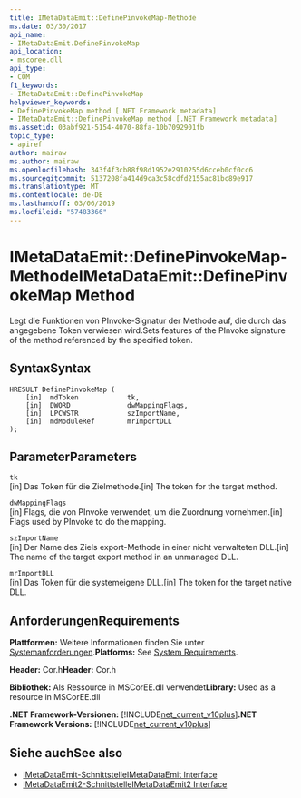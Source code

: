 ```yaml
---
title: IMetaDataEmit::DefinePinvokeMap-Methode
ms.date: 03/30/2017
api_name:
- IMetaDataEmit.DefinePinvokeMap
api_location:
- mscoree.dll
api_type:
- COM
f1_keywords:
- IMetaDataEmit::DefinePinvokeMap
helpviewer_keywords:
- DefinePinvokeMap method [.NET Framework metadata]
- IMetaDataEmit::DefinePinvokeMap method [.NET Framework metadata]
ms.assetid: 03abf921-5154-4070-88fa-10b7092901fb
topic_type:
- apiref
author: mairaw
ms.author: mairaw
ms.openlocfilehash: 343f4f3cb88f98d1952e2910255d6cceb0cf0cc6
ms.sourcegitcommit: 5137208fa414d9ca3c58cdfd2155ac81bc89e917
ms.translationtype: MT
ms.contentlocale: de-DE
ms.lasthandoff: 03/06/2019
ms.locfileid: "57483366"
---
```

# <a name="imetadataemitdefinepinvokemap-method"></a><span data-ttu-id="a9ac7-102">IMetaDataEmit::DefinePinvokeMap-Methode</span><span class="sxs-lookup"><span data-stu-id="a9ac7-102">IMetaDataEmit::DefinePinvokeMap Method</span></span>
<span data-ttu-id="a9ac7-103">Legt die Funktionen von PInvoke-Signatur der Methode auf, die durch das angegebene Token verwiesen wird.</span><span class="sxs-lookup"><span data-stu-id="a9ac7-103">Sets features of the PInvoke signature of the method referenced by the specified token.</span></span>  
  
## <a name="syntax"></a><span data-ttu-id="a9ac7-104">Syntax</span><span class="sxs-lookup"><span data-stu-id="a9ac7-104">Syntax</span></span>  
  
```  
HRESULT DefinePinvokeMap (   
    [in]  mdToken            tk,   
    [in]  DWORD              dwMappingFlags,   
    [in]  LPCWSTR            szImportName,   
    [in]  mdModuleRef        mrImportDLL   
);  
```  
  
## <a name="parameters"></a><span data-ttu-id="a9ac7-105">Parameter</span><span class="sxs-lookup"><span data-stu-id="a9ac7-105">Parameters</span></span>  
 `tk`  
 <span data-ttu-id="a9ac7-106">[in] Das Token für die Zielmethode.</span><span class="sxs-lookup"><span data-stu-id="a9ac7-106">[in] The token for the target method.</span></span>  
  
 `dwMappingFlags`  
 <span data-ttu-id="a9ac7-107">[in] Flags, die von PInvoke verwendet, um die Zuordnung vornehmen.</span><span class="sxs-lookup"><span data-stu-id="a9ac7-107">[in] Flags used by PInvoke to do the mapping.</span></span>  
  
 `szImportName`  
 <span data-ttu-id="a9ac7-108">[in] Der Name des Ziels export-Methode in einer nicht verwalteten DLL.</span><span class="sxs-lookup"><span data-stu-id="a9ac7-108">[in] The name of the target export method in an unmanaged DLL.</span></span>  
  
 `mrImportDLL`  
 <span data-ttu-id="a9ac7-109">[in] Das Token für die systemeigene DLL.</span><span class="sxs-lookup"><span data-stu-id="a9ac7-109">[in] The token for the target native DLL.</span></span>  
  
## <a name="requirements"></a><span data-ttu-id="a9ac7-110">Anforderungen</span><span class="sxs-lookup"><span data-stu-id="a9ac7-110">Requirements</span></span>  
 <span data-ttu-id="a9ac7-111">**Plattformen:** Weitere Informationen finden Sie unter [Systemanforderungen](../../../../docs/framework/get-started/system-requirements.md).</span><span class="sxs-lookup"><span data-stu-id="a9ac7-111">**Platforms:** See [System Requirements](../../../../docs/framework/get-started/system-requirements.md).</span></span>  
  
 <span data-ttu-id="a9ac7-112">**Header:** Cor.h</span><span class="sxs-lookup"><span data-stu-id="a9ac7-112">**Header:** Cor.h</span></span>  
  
 <span data-ttu-id="a9ac7-113">**Bibliothek:** Als Ressource in MSCorEE.dll verwendet</span><span class="sxs-lookup"><span data-stu-id="a9ac7-113">**Library:** Used as a resource in MSCorEE.dll</span></span>  
  
 <span data-ttu-id="a9ac7-114">**.NET Framework-Versionen:** [!INCLUDE[net_current_v10plus](../../../../includes/net-current-v10plus-md.md)]</span><span class="sxs-lookup"><span data-stu-id="a9ac7-114">**.NET Framework Versions:** [!INCLUDE[net_current_v10plus](../../../../includes/net-current-v10plus-md.md)]</span></span>  
  
## <a name="see-also"></a><span data-ttu-id="a9ac7-115">Siehe auch</span><span class="sxs-lookup"><span data-stu-id="a9ac7-115">See also</span></span>
- [<span data-ttu-id="a9ac7-116">IMetaDataEmit-Schnittstelle</span><span class="sxs-lookup"><span data-stu-id="a9ac7-116">IMetaDataEmit Interface</span></span>](../../../../docs/framework/unmanaged-api/metadata/imetadataemit-interface.md)
- [<span data-ttu-id="a9ac7-117">IMetaDataEmit2-Schnittstelle</span><span class="sxs-lookup"><span data-stu-id="a9ac7-117">IMetaDataEmit2 Interface</span></span>](../../../../docs/framework/unmanaged-api/metadata/imetadataemit2-interface.md)
